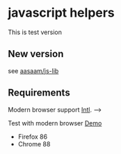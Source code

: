 # javascript helpers

This is test version

## New version

see [aasaam/js-lib](https://github.com/aasaam/js-lib)


## Requirements

Modern browser support [Intl](https://caniuse.com/#feat=mdn-javascript_builtins_intl). -->

Test with modern browser [Demo](https://mhf-ir.github.io/test-gha/test.html)

- Firefox 86
- Chrome 88
